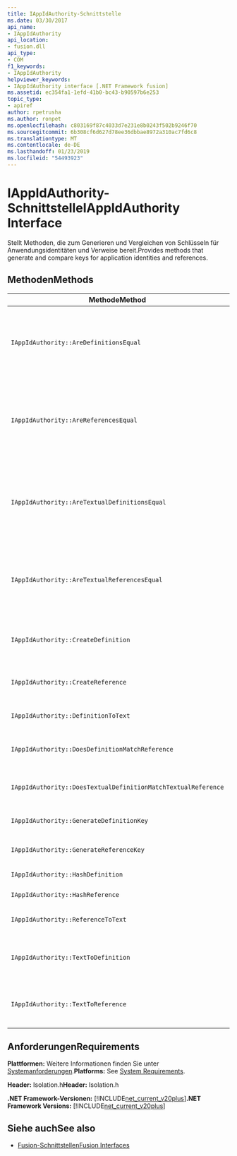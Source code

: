 ```yaml
---
title: IAppIdAuthority-Schnittstelle
ms.date: 03/30/2017
api_name:
- IAppIdAuthority
api_location:
- fusion.dll
api_type:
- COM
f1_keywords:
- IAppIdAuthority
helpviewer_keywords:
- IAppIdAuthority interface [.NET Framework fusion]
ms.assetid: ec354fa1-1efd-41b0-bc43-b90597b6e253
topic_type:
- apiref
author: rpetrusha
ms.author: ronpet
ms.openlocfilehash: c803169f87c4033d7e231e8b0243f502b9246f70
ms.sourcegitcommit: 6b308cf6d627d78ee36dbbae8972a310ac7fd6c8
ms.translationtype: MT
ms.contentlocale: de-DE
ms.lasthandoff: 01/23/2019
ms.locfileid: "54493923"
---
```

# <a name="iappidauthority-interface"></a><span data-ttu-id="47730-102">IAppIdAuthority-Schnittstelle</span><span class="sxs-lookup"><span data-stu-id="47730-102">IAppIdAuthority Interface</span></span>
<span data-ttu-id="47730-103">Stellt Methoden, die zum Generieren und Vergleichen von Schlüsseln für Anwendungsidentitäten und Verweise bereit.</span><span class="sxs-lookup"><span data-stu-id="47730-103">Provides methods that generate and compare keys for application identities and references.</span></span>  
  
## <a name="methods"></a><span data-ttu-id="47730-104">Methoden</span><span class="sxs-lookup"><span data-stu-id="47730-104">Methods</span></span>  
  
|<span data-ttu-id="47730-105">Methode</span><span class="sxs-lookup"><span data-stu-id="47730-105">Method</span></span>|<span data-ttu-id="47730-106">Beschreibung</span><span class="sxs-lookup"><span data-stu-id="47730-106">Description</span></span>|  
|------------|-----------------|  
|`IAppIdAuthority::AreDefinitionsEqual`|<span data-ttu-id="47730-107">Ruft einen Wert, der angibt, ob die beiden angegebenen [IDefinitionAppId](../../../../docs/framework/unmanaged-api/fusion/idefinitionappid-interface.md) -Instanzen gleich sind.</span><span class="sxs-lookup"><span data-stu-id="47730-107">Gets a value that indicates whether the two specified [IDefinitionAppId](../../../../docs/framework/unmanaged-api/fusion/idefinitionappid-interface.md) instances are equal.</span></span> <span data-ttu-id="47730-108">Sie können den Flagwert IAPPIDAUTHORITY_ARE_DEFINITIONS_EQUAL_FLAG_IGNORE_VERSION übergeben, damit ihre jeweiligen Versionsinformationen ignorieren übergeben.</span><span class="sxs-lookup"><span data-stu-id="47730-108">You can pass the flag value IAPPIDAUTHORITY_ARE_DEFINITIONS_EQUAL_FLAG_IGNORE_VERSION to ignore their respective version information.</span></span>|  
|`IAppIdAuthority::AreReferencesEqual`|<span data-ttu-id="47730-109">Ruft einen Wert, der angibt, ob die beiden angegebenen [IReferenceAppId](../../../../docs/framework/unmanaged-api/fusion/ireferenceappid-interface.md) -Instanzen gleich sind.</span><span class="sxs-lookup"><span data-stu-id="47730-109">Gets a value that indicates whether the two specified [IReferenceAppId](../../../../docs/framework/unmanaged-api/fusion/ireferenceappid-interface.md) instances are equal.</span></span> <span data-ttu-id="47730-110">Sie können den Flagwert IAPPIDAUTHORITY_ARE_REFERENCES_EQUAL_FLAG_IGNORE_VERSION übergeben, damit ihre jeweiligen Versionsinformationen ignorieren übergeben.</span><span class="sxs-lookup"><span data-stu-id="47730-110">You can pass the flag value IAPPIDAUTHORITY_ARE_REFERENCES_EQUAL_FLAG_IGNORE_VERSION to ignore their respective version information.</span></span>|  
|`IAppIdAuthority::AreTextualDefinitionsEqual`|<span data-ttu-id="47730-111">Ruft einen Wert, der angibt, ob die beiden Definitionen für die angegebene Zeichenfolge gleich sind.</span><span class="sxs-lookup"><span data-stu-id="47730-111">Gets a value that indicates whether the two specified string definitions are equal.</span></span> <span data-ttu-id="47730-112">Sie können den Flagwert IAPPIDAUTHORITY_ARE_DEFINITIONS_EQUAL_FLAG_IGNORE_VERSION übergeben, damit ihre jeweiligen Versionsinformationen ignorieren übergeben.</span><span class="sxs-lookup"><span data-stu-id="47730-112">You can pass the flag value IAPPIDAUTHORITY_ARE_DEFINITIONS_EQUAL_FLAG_IGNORE_VERSION to ignore their respective version information.</span></span>|  
|`IAppIdAuthority::AreTextualReferencesEqual`|<span data-ttu-id="47730-113">Ruft einen Wert, der angibt, ob die beiden Verweise für die angegebene Zeichenfolge gleich sind.</span><span class="sxs-lookup"><span data-stu-id="47730-113">Gets a value that indicates whether the two specified string references are equal.</span></span> <span data-ttu-id="47730-114">Sie können den Flagwert IAPPIDAUTHORITY_ARE_REFERENCES_EQUAL_FLAG_IGNORE_VERSION übergeben, damit ihre jeweiligen Versionsinformationen ignorieren übergeben.</span><span class="sxs-lookup"><span data-stu-id="47730-114">You can pass the flag value IAPPIDAUTHORITY_ARE_REFERENCES_EQUAL_FLAG_IGNORE_VERSION to ignore their respective version information.</span></span>|  
|`IAppIdAuthority::CreateDefinition`|<span data-ttu-id="47730-115">Ruft einen Schnittstellenzeiger auf einem neu generierten `IDefinitionAppId` -Instanz, die die Assembly im aktuellen Bereich darstellt.</span><span class="sxs-lookup"><span data-stu-id="47730-115">Gets an interface pointer to a newly generated `IDefinitionAppId` instance that represents the assembly in the current scope.</span></span>|  
|`IAppIdAuthority::CreateReference`|<span data-ttu-id="47730-116">Ruft einen Schnittstellenzeiger zu einer neu erstellten `IReferenceAppId` , die die Assembly im aktuellen Bereich darstellt.</span><span class="sxs-lookup"><span data-stu-id="47730-116">Gets an interface pointer to a newly created `IReferenceAppId` that represents the assembly in the current scope.</span></span>|  
|`IAppIdAuthority::DefinitionToText`|<span data-ttu-id="47730-117">Ruft eine Zeichenfolgenversion des angegebenen `IDefinitionAppId`, mit den Werten des angegebenen Flags.</span><span class="sxs-lookup"><span data-stu-id="47730-117">Gets a string version of the specified `IDefinitionAppId`, using the specified flag values.</span></span>|  
|`IAppIdAuthority::DoesDefinitionMatchReference`|<span data-ttu-id="47730-118">Ruft einen Wert, der angibt, ob das angegebene `IDefinitionAppId` und `IReferenceAppId` dieselbe Assembly darstellen.</span><span class="sxs-lookup"><span data-stu-id="47730-118">Gets a value that indicates whether the specified `IDefinitionAppId` and `IReferenceAppId` represent the same assembly.</span></span>|  
|`IAppIdAuthority::DoesTextualDefinitionMatchTextualReference`|<span data-ttu-id="47730-119">Ruft einen Wert, der angibt, ob die angegebenen parameterdefinitions-Zeichenfolge und die Verweiszeichenfolge wird die gleiche Assembly darstellen.</span><span class="sxs-lookup"><span data-stu-id="47730-119">Gets a value that indicates whether the specified definition string and reference string represent the same assembly.</span></span>|  
|`IAppIdAuthority::GenerateDefinitionKey`|<span data-ttu-id="47730-120">Ruft einen Zeichenfolgenschlüssel, der dem angegebenen darstellt `IDefinitionAppId` Instanz.</span><span class="sxs-lookup"><span data-stu-id="47730-120">Gets a string key that represents the specified `IDefinitionAppId` instance.</span></span>|  
|`IAppIdAuthority::GenerateReferenceKey`|<span data-ttu-id="47730-121">Ruft einen Zeichenfolgenschlüssel, der dem angegebenen darstellt `IReferenceAppId` Instanz.</span><span class="sxs-lookup"><span data-stu-id="47730-121">Gets a string key that represents the specified `IReferenceAppId` instance.</span></span>|  
|`IAppIdAuthority::HashDefinition`|<span data-ttu-id="47730-122">Ruft einen Hash-Schlüssel für den angegebenen `IDefinitionAppId` Instanz.</span><span class="sxs-lookup"><span data-stu-id="47730-122">Gets a hash key for the specified `IDefinitionAppId` instance.</span></span>|  
|`IAppIdAuthority::HashReference`|<span data-ttu-id="47730-123">Ruft einen Hash-Schlüssel für den angegebenen `IReferenceAppId` Instanz.</span><span class="sxs-lookup"><span data-stu-id="47730-123">Gets a hash key for the specified `IReferenceAppId` instance.</span></span>|  
|`IAppIdAuthority::ReferenceToText`|<span data-ttu-id="47730-124">Ruft eine Zeichenfolgenversion des angegebenen `IReferenceAppId`, mit den Werten des angegebenen Flags.</span><span class="sxs-lookup"><span data-stu-id="47730-124">Gets a string version of the specified `IReferenceAppId`, using the specified flag values.</span></span>|  
|`IAppIdAuthority::TextToDefinition`|<span data-ttu-id="47730-125">Ruft einen Schnittstellenzeiger auf ein `IDefinitionAppId` -Instanz, die die Assembly verwiesen wird, durch den Schlüssel für die angegebene Zeichenfolge darstellt.</span><span class="sxs-lookup"><span data-stu-id="47730-125">Gets an interface pointer to an `IDefinitionAppId` instance that represents the assembly referenced by the specified string key.</span></span>|  
|`IAppIdAuthority::TextToReference`|<span data-ttu-id="47730-126">Ruft einen Schnittstellenzeiger auf ein `IReferenceAppId` -Instanz, die die Assembly verwiesen wird, durch den Schlüssel für die angegebene Zeichenfolge darstellt.</span><span class="sxs-lookup"><span data-stu-id="47730-126">Gets an interface pointer to an `IReferenceAppId` instance that represents the assembly referenced by the specified string key.</span></span>|  
  
## <a name="requirements"></a><span data-ttu-id="47730-127">Anforderungen</span><span class="sxs-lookup"><span data-stu-id="47730-127">Requirements</span></span>  
 <span data-ttu-id="47730-128">**Plattformen:** Weitere Informationen finden Sie unter [Systemanforderungen](../../../../docs/framework/get-started/system-requirements.md).</span><span class="sxs-lookup"><span data-stu-id="47730-128">**Platforms:** See [System Requirements](../../../../docs/framework/get-started/system-requirements.md).</span></span>  
  
 <span data-ttu-id="47730-129">**Header:** Isolation.h</span><span class="sxs-lookup"><span data-stu-id="47730-129">**Header:** Isolation.h</span></span>  
  
 <span data-ttu-id="47730-130">**.NET Framework-Versionen:** [!INCLUDE[net_current_v20plus](../../../../includes/net-current-v20plus-md.md)]</span><span class="sxs-lookup"><span data-stu-id="47730-130">**.NET Framework Versions:** [!INCLUDE[net_current_v20plus](../../../../includes/net-current-v20plus-md.md)]</span></span>  
  
## <a name="see-also"></a><span data-ttu-id="47730-131">Siehe auch</span><span class="sxs-lookup"><span data-stu-id="47730-131">See also</span></span>
- [<span data-ttu-id="47730-132">Fusion-Schnittstellen</span><span class="sxs-lookup"><span data-stu-id="47730-132">Fusion Interfaces</span></span>](../../../../docs/framework/unmanaged-api/fusion/fusion-interfaces.md)

